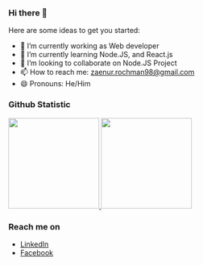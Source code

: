 ### Hi there 👋

Here are some ideas to get you started:

- 🔭 I’m currently working as Web developer
- 🌱 I’m currently learning Node.JS, and React.js
- 👯 I’m looking to collaborate on Node.JS Project
- 📫 How to reach me: zaenur.rochman98@gmail.com
- 😄 Pronouns: He/Him


### Github Statistic
<p align="left">
<a href="https://github.com/dimasmds">
  <img height="180em" src="https://github-readme-stats-eight-theta.vercel.app/api?username=rochman25&show_icons=true&theme=algolia&include_all_commits=true&count_private=true"/>
  <img height="180em" src="https://github-readme-stats-eight-theta.vercel.app/api/top-langs/?username=rochman25&layout=compact&langs_count=8&theme=algolia"/>
</a>
</p>

### Reach me on
- <a href="https://www.linkedin.com/in/zaenurrochman-0b9356167/">LinkedIn</a>
- <a href="https://www.facebook.com/zaenur.rochman/">Facebook</a>
